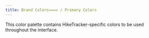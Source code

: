 ```yaml
---
title: Brand Colors==== / Primary Colors
---
```


This color palette contains HikeTracker-specific colors to be used throughout the interface.
